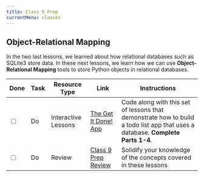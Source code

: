 ```yaml
---
title: Class 9 Prep
currentMenu: classes
---
```


## Object-Relational Mapping

In the two last lessons, we learned about how relational databases such as SQLite3 store data. In these next lessons, we learn how we can use **Object-Relational Mapping** tools to store Python objects in relational databases.

Done |Task | Resource Type | Link | Instructions
|----|-----|---------------|------|-------------|
<input type="checkbox" v-model="checks.p9a" /> |Do | Interactive Lessons | [The Get It Done! App](../../videos/get-it-done/) | Code along with this set of lessons that demonstrate how to build a todo list app that uses a database. **Complete Parts 1-4**.
<input type="checkbox" v-model="checks.p9b" /> |Do | Review | [Class 9 Prep Review](review.html) | Solidify your knowledge of the concepts covered in these lessons
